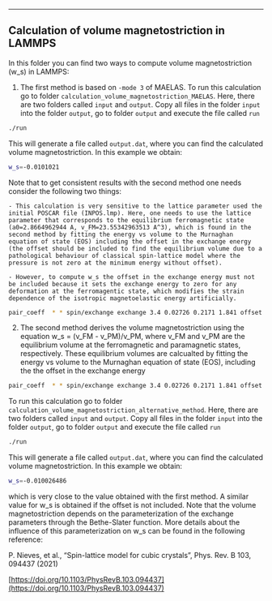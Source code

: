 ---------------------------------------
Calculation of volume magnetostriction in LAMMPS
---------------------------------------

In this folder you can find two ways to compute volume magnetostriction (w_s) in LAMMPS:

1) The first method is based on ```-mode 3``` of MAELAS. To run this calculation go to folder ```calculation_volume_magnetostriction_MAELAS```. Here, there are two folders called ```input``` and ```output```. Copy all files in the folder ```input``` into the folder ```output```, go to folder ```output``` and execute the file called ```run``` 

```bash
./run
```  

This will generate a file called ```output.dat```, where you can find the calculated volume magnetostriction. In this example we obtain:
 
```bash
w_s=-0.0101021
```  

Note that to get consistent results with the second method one needs consider the following two things:

	- This calculation is very sensitive to the lattice parameter used the initial POSCAR file (INPOS.lmp). Here, one needs to use the lattice parameter that corresponds to the equilibrium ferromagnetic state (a0=2.8664962944 A, v_FM=23.55342963513 A^3), which is found in the second method by fitting the energy vs volume to the Murnaghan equation of state (EOS) including the offset in the exchange energy (the offset should be included to find the equilibrium volume due to a pathological behaviour of classical spin-lattice model where the pressure is not zero at the minimum energy without offset).

	- However, to compute w_s the offset in the exchange energy must not be included because it sets the exchange energy to zero for any deformation at the ferromagentic state, which modifies the strain dependence of the isotropic magnetoelastic energy artificially.

```bash
pair_coeff 	* * spin/exchange exchange 3.4 0.02726 0.2171 1.841 offset no 
``` 
 

2) The second method derives the volume magnetostriction using the equation w_s = (v_FM - v_PM)/v_PM, where v_FM and v_PM are the equilibrium volume at the ferromagnetic and paramagnetic states, respectively. These equilibrium volumes are calcualted by fitting the energy vs volume to the Murnaghan equation of state (EOS), including the the offset in the exchange energy 

```bash
pair_coeff 	* * spin/exchange exchange 3.4 0.02726 0.2171 1.841 offset yes 
``` 

To run this calculation go to folder ```calculation_volume_magnetostriction_alternative_method```. Here, there are two folders called ```input``` and ```output```. Copy all files in the folder ```input``` into the folder ```output```, go to folder ```output``` and execute the file called ```run``` 

```bash
./run
```  

This will generate a file called ```output.dat```, where you can find the calculated volume magnetostriction. In this example we obtain:
 
```bash
w_s=-0.010026486
```  

which is very close to the value obtained with the first method. A similar value for w_s is obtained if the offset is not included. Note that the volume magnetostriction depends on the parameterization of the exchange parameters through the Bethe-Slater function. More details about the influence of this parameterization on w_s can be found in the following reference: 

P. Nieves, et al., “Spin-lattice model for cubic crystals”, Phys. Rev. B 103, 094437 (2021)

[https://doi.org/10.1103/PhysRevB.103.094437](https://doi.org/10.1103/PhysRevB.103.094437)



